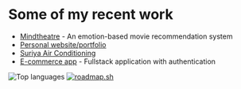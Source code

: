 # Some of my recent work

- [Mindtheatre](https://mindtheatre.netlify.app/) - An emotion-based movie recommendation system
- [Personal website/portfolio](https://hashankur.netlify.app/)
- [Suriya Air Conditioning](https://suriya-aircon.pages.dev/)
- [E-commerce app](https://github.com/hashankur/fullstack-crud) - Fullstack application with authentication

![Top languages](http://zcww480.134.209.159.132.sslip.io/top-langs/?username=hashankur&layout=compact&langs_count=20&disable_animations=true&theme=graywhite&hide=qml,latte,cmake,php,glsl,hack,scss,objective-c,ruby,starlark,emacs%20lisp,swift,html,c%2B%2B,jupyter%20notebook,haskell,c) [![roadmap.sh](https://api.roadmap.sh/v1-badge/tall/660fa066da1671f986212599?variant=light&roadmaps=devops%2Cfull-stack%2Candroid%2Cdatastructures-and-algorithms)](https://roadmap.sh)


<!--
Here are some ideas to get you started:

- 🔭 I’m currently working on ...
- 🌱 I’m currently learning ...
- 👯 I’m looking to collaborate on ...
- 🤔 I’m looking for help with ...
- 💬 Ask me about ...
- 📫 How to reach me: ...
- 😄 Pronouns: ...
- ⚡ Fun fact: ...
-->
